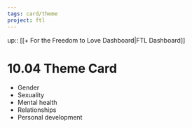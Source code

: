 ```yaml
---
tags: card/theme
project: ftl
---
```

up:: [[+ For the Freedom to Love Dashboard|FTL Dashboard]]
# 10.04 Theme Card
- Gender
- Sexuality
- Mental health
- Relationships
- Personal development
